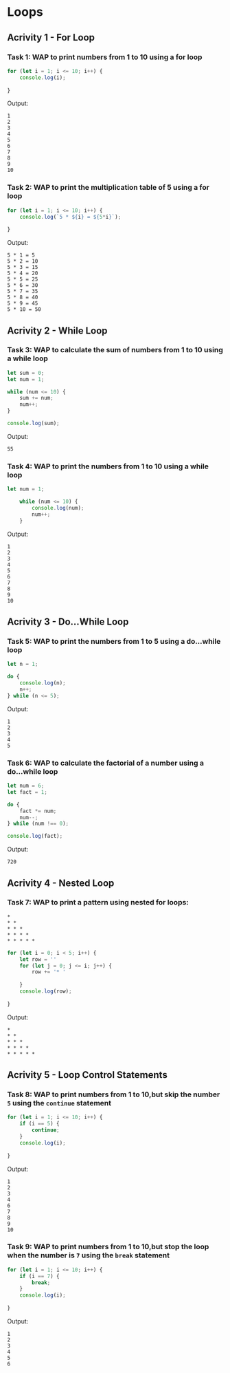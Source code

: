 # Loops

## Acrivity 1 - For Loop

### Task 1: WAP to print numbers from 1 to 10 using a for loop

```javascript
for (let i = 1; i <= 10; i++) {
    console.log(i);
    
}
```

Output:
```
1
2
3
4
5
6
7
8
9
10
```

### Task 2: WAP to print the multiplication table of 5 using a for loop

```javascript
for (let i = 1; i <= 10; i++) {
    console.log(`5 * ${i} = ${5*i}`);
    
}
```

Output:
```
5 * 1 = 5
5 * 2 = 10
5 * 3 = 15
5 * 4 = 20
5 * 5 = 25
5 * 6 = 30
5 * 7 = 35
5 * 8 = 40
5 * 9 = 45
5 * 10 = 50
```

## Acrivity 2 - While Loop

### Task 3: WAP to calculate the sum of numbers from 1 to 10 using a while loop

```javascript
let sum = 0;
let num = 1;

while (num <= 10) {
    sum += num;
    num++;
}

console.log(sum);
```

Output:
```
55
```

### Task 4: WAP to print the numbers from 1 to 10 using a while loop

```javascript
let num = 1;

    while (num <= 10) {
        console.log(num);
        num++;
    }
```

Output:
```
1
2
3
4
5
6
7
8
9
10
```

## Acrivity 3 - Do...While Loop

### Task 5: WAP to print the numbers from 1 to 5 using a do...while loop

```javascript
let n = 1;

do {
    console.log(n);
    n++;
} while (n <= 5);
```

Output:
```
1
2
3
4
5
```

### Task 6: WAP to calculate the factorial of a number using a do...while loop

```javascript
let num = 6;
let fact = 1;

do {
    fact *= num;
    num--;
} while (num !== 0);

console.log(fact);
```

Output:
```
720
```

## Acrivity 4 - Nested Loop

### Task 7: WAP to print a pattern using nested for loops:

```
*
* *
* * *
* * * *
* * * * *
```

```javascript
for (let i = 0; i < 5; i++) {
    let row = ''
    for (let j = 0; j <= i; j++) {
        row += '* '
        
    }
    console.log(row);
    
}
```

Output:
```
*
* *
* * *
* * * *
* * * * *
```

## Acrivity 5 - Loop Control Statements

### Task 8: WAP to print numbers from 1 to 10,but skip the number `5` using the `continue` statement

```javascript
for (let i = 1; i <= 10; i++) {
    if (i == 5) {
        continue;
    }
    console.log(i);
    
}
```

Output:
```
1
2
3
4
6
7
8
9
10
```

### Task 9: WAP to print numbers from 1 to 10,but stop the loop when the number is `7` using the `break` statement

```javascript
for (let i = 1; i <= 10; i++) {
    if (i == 7) {
        break;
    }
    console.log(i);
    
}
```

Output:
```
1
2
3
4
5
6
```